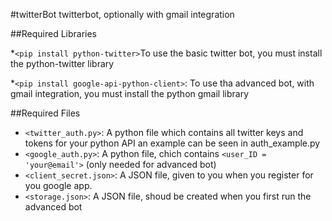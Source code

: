 #twitterBot
twitterbot, optionally with gmail integration

##Required Libraries

*`<pip install python-twitter>`To use the basic twitter bot, you must install the python-twitter library

*`<pip install google-api-python-client>`: To use tha advanced bot, with gmail integration, you must install the python gmail library


##Required Files
* `<twitter_auth.py>`: A python file which contains all twitter keys and tokens for your python API an example can be seen in auth_example.py
* `<google_auth.py>`: A python file, chich contains `<user_ID = 'your@email'>` (only needed for advanced bot)
* `<client_secret.json>`: A JSON file, given to you when you register for you google app. 
* `<storage.json>`: A JSON file, shoud be created when you first run the advanced bot

